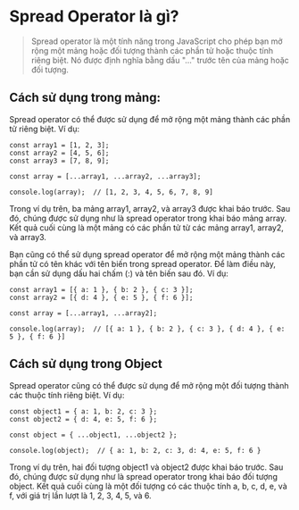 # Spread Operator là gì?
> Spread operator là một tính năng trong JavaScript cho phép bạn mở rộng một mảng hoặc đối tượng thành các phần tử hoặc thuộc tính riêng biệt. Nó được định nghĩa bằng dấu "..." trước tên của mảng hoặc đối tượng.

## Cách sử dụng trong mảng:
Spread operator có thể được sử dụng để mở rộng một mảng thành các phần tử riêng biệt. Ví dụ:
```
const array1 = [1, 2, 3];
const array2 = [4, 5, 6];
const array3 = [7, 8, 9];

const array = [...array1, ...array2, ...array3];

console.log(array);  // [1, 2, 3, 4, 5, 6, 7, 8, 9]
```
Trong ví dụ trên, ba mảng array1, array2, và array3 được khai báo trước. Sau đó, chúng được sử dụng như là spread operator trong khai báo mảng array. Kết quả cuối cùng là một mảng có các phần tử từ các mảng array1, array2, và array3.

Bạn cũng có thể sử dụng spread operator để mở rộng một mảng thành các phần tử có tên khác với tên biến trong spread operator. Để làm điều này, bạn cần sử dụng dấu hai chấm (:) và tên biến sau đó. Ví dụ:
```
const array1 = [{ a: 1 }, { b: 2 }, { c: 3 }];
const array2 = [{ d: 4 }, { e: 5 }, { f: 6 }];

const array = [...array1, ...array2];

console.log(array);  // [{ a: 1 }, { b: 2 }, { c: 3 }, { d: 4 }, { e: 5 }, { f: 6 }]
```
## Cách sử dụng trong Object
Spread operator cũng có thể được sử dụng để mở rộng một đối tượng thành các thuộc tính riêng biệt. Ví dụ:
```
const object1 = { a: 1, b: 2, c: 3 };
const object2 = { d: 4, e: 5, f: 6 };

const object = { ...object1, ...object2 };

console.log(object);  // { a: 1, b: 2, c: 3, d: 4, e: 5, f: 6 }
```
Trong ví dụ trên, hai đối tượng object1 và object2 được khai báo trước. Sau đó, chúng được sử dụng như là spread operator trong khai báo đối tượng object. Kết quả cuối cùng là một đối tượng có các thuộc tính a, b, c, d, e, và f, với giá trị lần lượt là 1, 2, 3, 4, 5, và 6.










